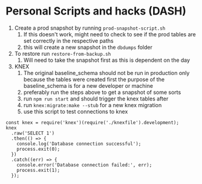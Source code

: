 # Personal Scripts and hacks (DASH)

1) Create a prod snapshot by running `prod-snapshot-script.sh`
   1) If this doesn't work, might need to check to see if the prod tables are set correctly in the respective paths
   2) this will create a new snapshot in the `dbdumps` folder
2) To restore run `restore-from-backup.sh`
   1) Will need to take the snapshot first as this is dependent on the day
3) KNEX
   1) The original baseline_schema should not be run in production only because the tables were created first the purpose of the baseline_schema is for a new developer or machine
   2) preferably run the steps above to get a snapshot of some sorts
   3) run `npm run start` and should trigger the knex tables after
   4) run `knex:migrate:make --stub` for a new knex migration
   5) use this script to test connections to knex 
   
```
const knex = require('knex')(require('./knexfile').development);
knex
  .raw('SELECT 1')
  .then(() => {
    console.log('Database connection successful');
    process.exit(0);
  })
  .catch((err) => {
    console.error('Database connection failed:', err);
    process.exit(1);
  });
```